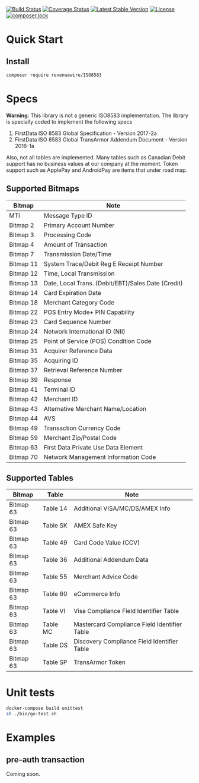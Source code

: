 [![Build Status](https://travis-ci.org/revenuewire/ISO8583.svg?branch=master)](https://travis-ci.org/revenuewire/validator)
[![Coverage Status](https://coveralls.io/repos/github/revenuewire/ISO8583/badge.svg?branch=master)](https://coveralls.io/github/revenuewire/ISO8583?branch=master)
[![Latest Stable Version](https://poser.pugx.org/revenuewire/ISO8583/v/stable)](https://packagist.org/packages/revenuewire/validator)
[![License](https://poser.pugx.org/revenuewire/ISO8583/license)](https://packagist.org/packages/revenuewire/validator)
[![composer.lock](https://poser.pugx.org/revenuewire/ISO8583/composerlock)](https://packagist.org/packages/revenuewire/validator)

# Quick Start
## Install
```bash
composer require revenuewire/ISO8583
```

# Specs
**Warning**: This library is not a generic ISO8583 implementation. The library is specially coded to implement the following specs
1. FirstData ISO 8583 Global Specification - Version 2017-2a
2. FirstData ISO 8583 Global TransArmor Addendum Document - Version 2016-1a

Also, not all tables are implemented. Many tables such as Canadian Debit support has no business values at our company at the moment. Token support such as ApplePay and AndroidPay are items that under road map.

## Supported Bitmaps
 |  Bitmap | Note   |
 |---|---|
 |  MTI | Message Type ID  |  
 |  Bitmap 2 | Primary Account Number  |  
 |  Bitmap 3 | Processing Code  |  
 |  Bitmap 4 | Amount of Transaction  |  
 |  Bitmap 7 | Transmission Date/Time  |  
 |  Bitmap 11 | System Trace/Debit Reg E Receipt Number  |  
 |  Bitmap 12 | Time, Local Transmission  |  
 |  Bitmap 13 | Date, Local Trans. (Debit/EBT)/Sales Date (Credit)  |  
 |  Bitmap 14 | Card Expiration Date  |  
 |  Bitmap 18 | Merchant Category Code  |  
 |  Bitmap 22 | POS Entry Mode+ PIN Capability |  
 |  Bitmap 23 | Card Sequence Number |  
 |  Bitmap 24 | Network International ID (NII) |  
 |  Bitmap 25 | Point of Service (POS) Condition Code  |   
 |  Bitmap 31 |  Acquirer Reference Data  |  
 |  Bitmap 35 |  Acquiring ID  |    
 |  Bitmap 37 |  Retrieval Reference Number  |   
 |  Bitmap 39 |  Response  |   
 |  Bitmap 41 |  Terminal ID  |   
 |  Bitmap 42 |  Merchant ID  |   
 |  Bitmap 43 |  Alternative Merchant Name/Location  |   
 |  Bitmap 44 |  AVS  |   
 |  Bitmap 49 |  Transaction Currency Code  |   
 |  Bitmap 59 |  Merchant Zip/Postal Code  |   
 |  Bitmap 63 |  First Data Private Use Data Element  |   
 |  Bitmap 70  | Network Management Information Code  |   

## Supported Tables
| Bitmap | Table | Note |
| --- | --- | --- |
| Bitmap 63 | Table 14 | Additional VISA/MC/DS/AMEX Info |
| Bitmap 63 | Table SK | AMEX Safe Key |
| Bitmap 63 | Table 49 | Card Code Value (CCV) |
| Bitmap 63 | Table 36 | Additional Addendum Data |
| Bitmap 63 | Table 55 | Merchant Advice Code |
| Bitmap 63 | Table 60 | eCommerce Info |
| Bitmap 63 | Table VI | Visa Compliance Field Identifier Table |
| Bitmap 63 | Table MC | Mastercard Compliance Field Identifier Table |
| Bitmap 63 | Table DS | Discovery Compliance Field Identifier Table |
| Bitmap 63 | Table SP | TransArmor Token |

# Unit tests
```bash
docker-compose build unittest
sh ./bin/go-test.sh
```

# Examples
## pre-auth transaction
Coming soon.
